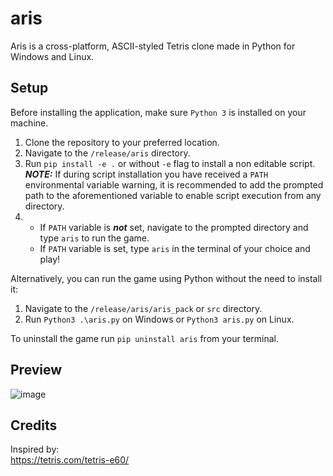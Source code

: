 # aris

Aris is a cross-platform, ASCII-styled Tetris clone made in Python for Windows and Linux.

## Setup 

Before installing the application, make sure ```Python 3``` is installed on your machine.

1. Clone the repository to your preferred location.
2. Navigate to the ```/release/aris``` directory.
3. Run ```pip install -e .``` or without ```-e``` flag to install a non editable script.  
**_NOTE:_** If during script installation you have received a ```PATH``` environmental variable warning, it is recommended to add the prompted path to the aforementioned variable to enable script execution from any directory.
4. - If ```PATH``` variable is **_not_** set, navigate to the prompted directory and type ```aris``` to run the game.
   - If ```PATH``` variable is set, type ```aris``` in the terminal of your choice and play!

Alternatively, you can run the game using Python without the need to install it:  
1. Navigate to the ```/release/aris/aris_pack``` or ```src``` directory.
2. Run ```Python3 .\aris.py``` on Windows or ```Python3 aris.py``` on Linux.

To uninstall the game run ```pip uninstall aris``` from your terminal.

## Preview

![image](https://github.com/m0rningdawning/aris/assets/102054245/e1e5cd33-dd24-4e18-abdf-54080f2160b7)

## Credits
Inspired by:  
https://tetris.com/tetris-e60/
